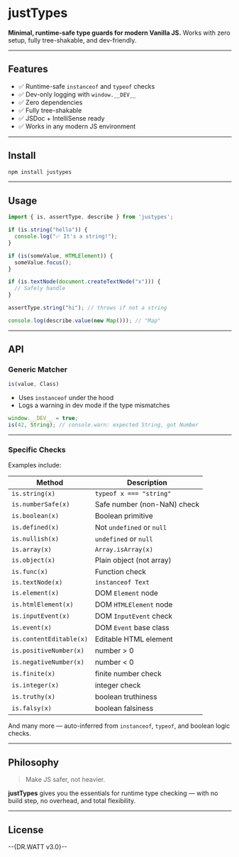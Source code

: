 # justTypes

**Minimal, runtime-safe type guards for modern Vanilla JS.**
Works with zero setup, fully tree-shakable, and dev-friendly.

---

## Features

* ✅ Runtime-safe `instanceof` and `typeof` checks
* ✅ Dev-only logging with `window.__DEV__`
* ✅ Zero dependencies
* ✅ Fully tree-shakable
* ✅ JSDoc + IntelliSense ready
* ✅ Works in any modern JS environment

---

## Install

```bash
npm install justypes
```

---

## Usage

```js
import { is, assertType, describe } from 'justypes';

if (is.string("hello")) {
  console.log("✅ It's a string!");
}

if (is(someValue, HTMLElement)) {
  someValue.focus();
}

if (is.textNode(document.createTextNode("x"))) {
  // Safely handle
}

assertType.string("hi"); // throws if not a string

console.log(describe.value(new Map())); // "Map"
```

---

## API

### Generic Matcher

```js
is(value, Class)
```

* Uses `instanceof` under the hood
* Logs a warning in dev mode if the type mismatches

```js
window.__DEV__ = true;
is(42, String); // console.warn: expected String, got Number
```

---

### Specific Checks

Examples include:

| Method                    | Description                       |
|---------------------------|-----------------------------------|
| `is.string(x)`            | `typeof x === "string"`           |
| `is.numberSafe(x)`        | Safe number (non-NaN) check       |
| `is.boolean(x)`           | Boolean primitive                 |
| `is.defined(x)`           | Not `undefined` or `null`         |
| `is.nullish(x)`           | `undefined` or `null`             |
| `is.array(x)`             | `Array.isArray(x)`                |
| `is.object(x)`            | Plain object (not array)          |
| `is.func(x)`              | Function check                    |
| `is.textNode(x)`          | `instanceof Text`                 |
| `is.element(x)`           | DOM `Element` node                |
| `is.htmlElement(x)`       | DOM `HTMLElement` node            |
| `is.inputEvent(x)`        | DOM `InputEvent` check            |
| `is.event(x)`             | DOM `Event` base class            |
| `is.contentEditable(x)`   | Editable HTML element             |
| `is.positiveNumber(x)`    | number > 0                        |
| `is.negativeNumber(x)`    | number < 0                        |
| `is.finite(x)`            | finite number check               |
| `is.integer(x)`           | integer check                     |
| `is.truthy(x)`            | boolean truthiness                |
| `is.falsy(x)`             | boolean falsiness                 |

And many more — auto-inferred from `instanceof`, `typeof`, and boolean logic checks.

---

## Philosophy

> Make JS safer, not heavier.

**justTypes** gives you the essentials for runtime type checking — with no build step, no overhead, and total flexibility.

---

## License

\--{DR.WATT v3.0}--

